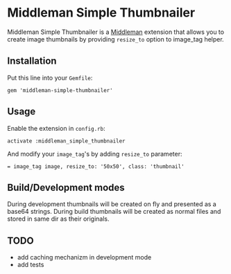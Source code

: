 Middleman Simple Thumbnailer 
=============

Middleman Simple Thumbnailer is a [Middleman](http://middlemanapp.com/) extension that allows you to create image thumbnails by providing `resize_to` option to image_tag helper.


Installation
-------
Put this line into your `Gemfile`:
```
gem 'middleman-simple-thumbnailer'
```

Usage
-----
Enable the extension in `config.rb`:
```
activate :middleman_simple_thumbnailer
```

And modify your `image_tag`'s by adding `resize_to` parameter:
```
= image_tag image, resize_to: '50x50', class: 'thumbnail'
```

Build/Development modes
-----
  During development thumbnails will be created on fly and presented as a base64 strings.
  During build thumbnails will be created as normal files and stored in same dir as their originals.

TODO
-----
  - add caching mechanizm in development mode
  - add tests
